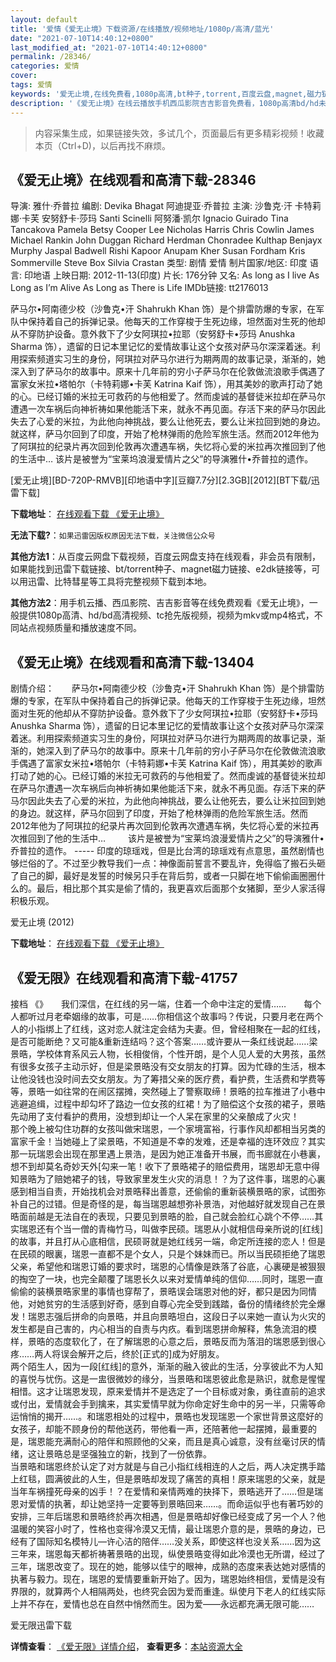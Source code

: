 ```yaml
---
layout: default
title: '爱情《爱无止境》下载资源/在线播放/视频地址/1080p/高清/蓝光'
date: "2021-07-10T14:40:12+0800"
last_modified_at: "2021-07-10T14:40:12+0800"
permalink: /28346/
categories: 爱情
cover:
tags: 爱情
keywords: '爱无止境,在线免费看,1080p高清,bt种子,torrent,百度云盘,magnet,磁力链,迅雷下载资源'
description: '《爱无止境》在线云播放手机西瓜影院吉吉影音免费看，1080p高清bd/hd未删减完整版和tc抢先枪版，mkv/mp4格式，附带bt/torrent种子、magnet/磁力链、百度云盘、网盘资源迅雷下载链接'
---
```


>内容采集生成，如果链接失效，多试几个，页面最后有更多精彩视频！收藏本页（Ctrl+D)，以后再找不麻烦。


## 《爱无止境》在线观看和高清下载-28346

导演: 雅什·乔普拉 编剧: Devika Bhagat 阿迪提亚·乔普拉 主演: 沙鲁克·汗 卡特莉娜·卡芙 安努舒卡·莎玛 Santi Scinelli 阿努潘·凯尔 Ignacio Guirado Tina Tancakova Pamela Betsy Cooper Lee Nicholas Harris Chris Cowlin James Michael Rankin John Duggan Richard Herdman Chonradee Kulthap Benjayx Murphy Jaspal Badwell Rishi Kapoor Anupam Kher Susan Fordham Kris Sommerville Steve Box Silvia Crastan 类型: 剧情 爱情 制片国家/地区: 印度 语言: 印地语 上映日期: 2012-11-13(印度) 片长: 176分钟 又名: As long as I live As Long as I’m Alive As Long as There is Life IMDb链接: tt2176013

萨马尔•阿南德少校（沙鲁克•汗 Shahrukh Khan 饰）是个排雷防爆的专家，在军队中保持着自己的拆弹记录。他每天的工作穿梭于生死边缘，坦然面对生死的他却从不穿防护设备。意外救下了少女阿琪拉•拉耶（安努舒卡•莎玛 Anushka Sharma 饰），遗留的日记本里记忆的爱情故事让这个女孩对萨马尔深深着迷。利用探索频道实习生的身份，阿琪拉对萨马尔进行为期两周的故事记录，渐渐的，她深入到了萨马尔的故事中。原来十几年前的穷小子萨马尔在伦敦做流浪歌手偶遇了富家女米拉•塔帕尔（卡特莉娜•卡芙 Katrina Kaif 饰），用其美妙的歌声打动了她的心。已经订婚的米拉无可救药的与他相爱了。然而虔诚的基督徒米拉却在萨马尔遭遇一次车祸后向神祈祷如果他能活下来，就永不再见面。存活下来的萨马尔因此失去了心爱的米拉，为此他向神挑战，要么让他死去，要么让米拉回到她的身边。就这样，萨马尔回到了印度，开始了枪林弹雨的危险军旅生活。然而2012年他为了阿琪拉的纪录片再次回到伦敦再次遭遇车祸，失忆将心爱的米拉再次推回到了他的生活中… 该片是被誉为“宝莱坞浪漫爱情片之父”的导演雅什•乔普拉的遗作。


[爱无止境][BD-720P-RMVB][印地语中字][豆瓣7.7分][2.3GB][2012][BT下载/迅雷下载]

**下载地址**： [在线观看下载 《爱无止境》](https://www.btdx8.com/torrent/jab_tak_hai_jaan_2012.html) 


**无法下载?**：`如果迅雷因版权原因无法下载，关注微信公众号 `

**其他方法1**：从百度云网盘下载视频，百度云网盘支持在线观看，非会员有限制，如果能找到迅雷下载链接、bt/torrent种子、magnet磁力链接、e2dk链接等，可以用迅雷、比特彗星等工具将完整视频下载到本地。

**其他方法2**：用手机云播、西瓜影院、吉吉影音等在线免费观看《爱无止境》，一般提供1080p高清、hd/bd高清视频、tc抢先版视频，视频为mkv或mp4格式，不同站点视频质量和播放速度不同。


## 《爱无止境》在线观看和高清下载-13404

剧情介绍：　　萨马尔•阿南德少校（沙鲁克•汗 Shahrukh Khan 饰）是个排雷防爆的专家，在军队中保持着自己的拆弹记录。他每天的工作穿梭于生死边缘，坦然面对生死的他却从不穿防护设备。意外救下了少女阿琪拉•拉耶（安努舒卡•莎玛 Anushka Sharma 饰），遗留的日记本里记忆的爱情故事让这个女孩对萨马尔深深着迷。利用探索频道实习生的身份，阿琪拉对萨马尔进行为期两周的故事记录，渐渐的，她深入到了萨马尔的故事中。原来十几年前的穷小子萨马尔在伦敦做流浪歌手偶遇了富家女米拉•塔帕尔（卡特莉娜•卡芙 Katrina Kaif 饰），用其美妙的歌声打动了她的心。已经订婚的米拉无可救药的与他相爱了。然而虔诚的基督徒米拉却在萨马尔遭遇一次车祸后向神祈祷如果他能活下来，就永不再见面。存活下来的萨马尔因此失去了心爱的米拉，为此他向神挑战，要么让他死去，要么让米拉回到她的身边。就这样，萨马尔回到了印度，开始了枪林弹雨的危险军旅生活。然而2012年他为了阿琪拉的纪录片再次回到伦敦再次遭遇车祸，失忆将心爱的米拉再次推回到了他的生活中…   　　该片是被誉为“宝莱坞浪漫爱情片之父”的导演雅什•乔普拉的遗作。 ----- 印度的琼瑶戏，但是比台湾的琼瑶戏有点意思，虽然剧情也够烂俗的了。不过至少教导我们一点：神像面前誓言不要乱许，免得临了搬石头砸了自己的脚，最好是发誓的时候另只手在背后剪，或者一只脚在地下偷偷画圈圈什么的。最后，相比那个其实是偷了情的，我更喜欢后面那个女猪脚，至少人家活得积极乐观。


爱无止境 (2012)

**下载地址**： [在线观看下载 《爱无止境》](https://www.btbtdy.me/btdy/dy5805.html) 


## 《爱无限》在线观看和高清下载-41757

接档 《</span>》</span>　　我们深信，在红线的另一端，住着一个命中注定的爱情……　　每个人都听过月老牵姻缘的故事，可是……你相信这个故事吗？传说，只要月老在两个人的小指绑上了红线，这对恋人就注定会结为夫妻。但，曾经相聚在一起的红线，是否可能断绝？又可能&amp;重新连结吗？这个答案……或许要从一条红线说起&hellip;…梁景晧，学校体育系风云人物，长相俊俏，个性开朗，是个人见人爱的大男孩，虽然有很多女孩子主动示好，但是梁景晧没有交女朋友的打算。因为忙碌的生活，根本让他没钱也没时间去交女朋友。为了筹措父亲的医疗费，看护费，生活费和学费等等，景晧一如往常的在闹区摆摊，突然碰上了警察取缔！景晧的拉车推进了小巷中逃避追缉，过程中却勾坏了路边一位女孩的红裙！为了赔偿这个女孩的裙子，景晧先动用了支付看护的费用，没想到却让一个人呆在家里的父亲酿成了火灾！<br />那个晚上被勾住功群的女孩叫做宋瑞恩，一个家境富裕，行事作风却都相当另类的富家千金！当她碰上了梁景晧，不知道是不幸的发难，还是幸福的连环效应？其实那一玩瑞恩会出现在那里遇上景浩，是因为她正准备开书展，而书廊就在小巷裏，想不到却莫名奇妙天外[勾来一笔！收下了景晧裙子的赔偿费用，瑞恩却无意中得知景晧为了赔她裙子的钱，导致家里发生火灾的消息！？为了这件事，瑞恩的心裏感到相当自责，开始找机会对景晧释出善意，还偷偷的重新装横景晧的家，试图弥补自己的过错。但是奇怪的是，每当瑞恩越想弥补景浩，对他越好就发现自己在景晧面前越是无法自在的表现，只要见到景晧的脸，自己就会脸红心跳个不停&hellip;…其实瑞恩还有个当一僧的青梅竹马，叫做李民硕。瑞恩从小就相信母亲所说的[红线]的故事，并且打从心底相信，民硕哥就是她红线另一端，命定所连接的恋人！但是在民硕的眼裏，瑞恩一直都不是个女人，只是个妹妹而已。所以当民硕拒绝了瑞恩父亲，希望他和瑞恩订婚的要求时，瑞恩的心情像是跌落了谷底，心裏硬是被狠狠的掏空了一块，也完全颠覆了瑞恩长久以来对爱情单纯的信仰……同时，瑞恩一直偷偷的装横景晧家里的事情也穿帮了，景晧误会瑞恩对他的好，都只是因为同情他，对她贫穷的生活感到好奇，感到自尊心完全受到践踏，备份的情绪终於完全爆发！瑞恩志强后拼命的向景晧，并且向景晧坦白，这段日子以来她一直认为火灾的发生都是自己害的，内心相当的自责与内疚。看到瑞恩拼命解释，焦急流泪的模样，景晧的态度软化了，在了解瑞恩的心意之后，景晧反而为落泪的瑞恩感到很心疼……两人将误会解开之后，终於[正式的]成为好朋友。<br />两个陌生人，因为一段[红线]的意外，渐渐的融入彼此的生活，分享彼此不为人知的喜悦与忧伤。这是一盅很微妙的缘分，当景晧和瑞恩彼此愈是熟识，就愈是惺惺相惜。这才让瑞恩发现，原来爱情并不是选定了一个目标或对象，勇往直前的追求或付出，爱情就会手到擒来，其实爱情早就为你命定好生命中的另一半，只需等命运悄悄的揭开……。和瑞恩相处的过程中，景晧也发现瑞恩一个家世背景这麼好的女孩子，却能不顾身份的帮他送药，带他看一声，还陪著他一起摆摊，最重要的是，瑞恩能充满耐心的陪伴和照顾他的父亲，而且是真心诚意，没有丝毫讨厌的情绪，这让景晧总是坚强独立的新，找到了一份依靠。<br />当景晧和瑞恩终於认定了对方就是与自己小指红线相连的人之后，两人决定携手踏上红毯，圆满彼此的人生，但是景晧却发现了痛苦的真相！原来瑞恩的父亲，就是当年车祸撞死母亲的凶手！？在爱情和亲情两难的抉择下，景晧逃开了&hellip;…但是瑞恩对爱情的执著，却让她坚持一定要等到景晧回来……。而命运似乎也有著巧妙的安排，三年后瑞恩和景晧终於再次相遇，但是景晧却好像已经变成了另一个人？他温暖的笑容小时了，性格也变得冷漠又无情，最让瑞恩介意的是，景晧的身边，已经有了国际知名模特儿&mdash;许心洁的陪伴……没关系，即使这样也没关系……因为这三年来，瑞恩每天都祈祷著景晧的出现，纵使景晧变得如此冷漠也无所谓，经过了三年，瑞恩改变了。现在的她，能够以佳宁的眼神，成熟的态度来表达她对感情的执著与毅力。现在，瑞恩的爱情要重新开始了。因为，瑞恩始终相信，爱情是没有界限的，就算两个人相隔两处，也终究会因为爱而重逢。纵使月下老人的红线实际上并不存在，爱情也总在自然中悄然而生。因为爱——永远都充满无限可能&hellip;…


爱无限迅雷下载

**详情查看**： [《爱无限》详情介绍](/movie/41757/)， **查看更多**：[本站资源大全](/movie/t/all/)

